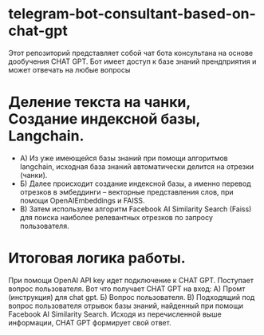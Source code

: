 # telegram-bot-consultant-based-on-chat-gpt
Этот репозиторий представляет собой чат бота консультана на основе дообучения CHAT GPT. Бот имеет доступ к базе знаний прендприятия и может отвечать на любые вопросы

# Деление текста на чанки, Создание индексной базы, Langchain.
 - А) Из уже имеющейся базы знаний при помощи алгоритмов langchain, исходная база знаний автоматически делится на отрезки (чанки). 
 - Б) Далее происходит создание индексной базы, а именно перевод отрезков в эмбеддинги – векторные представления слов, при помощи OpenAIEmbeddings и FAISS. 
 - В) Затем используем алгоритм Facebook AI Similarity Search (Faiss) для поиска наиболее релевантных отрезков по запросу пользователя.

# Итоговая логика работы.
При помощи OpenAI API key идет подключение к CHAT GPT. Поступает вопрос пользователя. Вот что получает CHAT GPT на вход:
А) Промт (инструкция) для chat gpt.
Б) Вопрос пользователя.
В) Подходящий под вопрос пользователя отрывок базы знаний, найденный при помощи Facebook AI Similarity Search.
Исходя из перечисленной выше информации, CHAT GPT формирует свой ответ.

